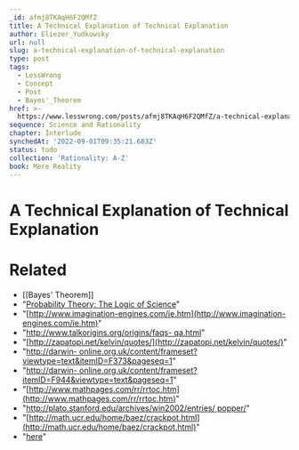 ```yaml
---
_id: afmj8TKAqH6F2QMfZ
title: A Technical Explanation of Technical Explanation
author: Eliezer_Yudkowsky
url: null
slug: a-technical-explanation-of-technical-explanation
type: post
tags:
  - LessWrong
  - Concept
  - Post
  - Bayes'_Theorem
href: >-
  https://www.lesswrong.com/posts/afmj8TKAqH6F2QMfZ/a-technical-explanation-of-technical-explanation
sequence: Science and Rationality
chapter: Interlude
synchedAt: '2022-09-01T09:35:21.683Z'
status: todo
collection: 'Rationality: A-Z'
book: Mere Reality
---
```


# A Technical Explanation of Technical Explanation


# Related

- [[Bayes' Theorem]]
- "[Probability Theory: The Logic of Science](http://bayes.wustl.edu/etj/prob/book.pdf)"
- "[http://www.imagination-engines.com/ie.htm](http://www.imagination-engines.com/ie.htm)"
- "[http://www.talkorigins.org/origins/faqs- qa.html](http://www.talkorigins.org/origins/faqs-qa.html)"
- "[http://zapatopi.net/kelvin/quotes/](http://zapatopi.net/kelvin/quotes/)"
- "[http://darwin- online.org.uk/content/frameset?viewtype=text&itemID=F373&pageseq=1](http://darwin-online.org.uk/content/frameset?viewtype=text&itemID=F373&pageseq=1)"
- "[http://darwin- online.org.uk/content/frameset?itemID=F944&viewtype=text&pageseq=1](http://darwin-online.org.uk/content/frameset?itemID=F944&viewtype=text&pageseq=1)"
- "[http://www.mathpages.com/rr/rrtoc.htm](http://www.mathpages.com/rr/rrtoc.htm)"
- "[http://plato.stanford.edu/archives/win2002/entries/ popper/](https://plato.stanford.edu/archives/win2002/entries/popper/)"
- "[http://math.ucr.edu/home/baez/crackpot.html](http://math.ucr.edu/home/baez/crackpot.html)"
- "[here](http://yudkowsky.net/rational/technical/)"